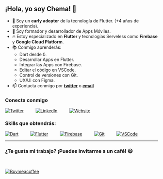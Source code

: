  ## ¡Hola, yo soy Chema! 👋
 
- 💙 Soy un **early adopter** de la tecnología de Flutter. (+4 años de experiencia).
- 🚀 Soy formador y desarrollador de Apps Móviles.
- 🔥 Estoy especializado en **Flutter** y tecnologías Serveless como **Firebase** y **Google Cloud Platform**.
- 📚 Conmigo aprenderás:
  - Dart desde 0.
  - Desarrollar Apps en Flutter.
  - Integrar las Apps con Firebase.
  - Editar el código en VSCode.
  - Control de versiones con Git.
  - UX/UI con Figma.
- 📫 Contacta conmigo por __[twitter](https://twitter.com/josemanuel_tech)__ o __[email](mailto:jose09511@gmail.com)__ 

 ### Conecta conmigo

[![Twitter](https://firebasestorage.googleapis.com/v0/b/flutteracademy-507b3.appspot.com/o/icons_github%2Ftwitter%20icon.png?alt=media&token=49a2ee29-5912-44f9-ae0f-c92c9f25855c)](https://twitter.com/josemanuel_tech)&nbsp;&nbsp;&nbsp;&nbsp;&nbsp;&nbsp;&nbsp;&nbsp;&nbsp;&nbsp;[![LinkedIn](https://firebasestorage.googleapis.com/v0/b/flutteracademy-507b3.appspot.com/o/icons_github%2Flinkedin%20icon.png?alt=media&token=177ac45a-f5a1-48d3-a0e4-b7ecc9e489af)](https://www.linkedin.com/in/jose-manuel-barba-s%C3%A1nchez-desarrollador-flutter)&nbsp;&nbsp;&nbsp;&nbsp;&nbsp;&nbsp;&nbsp;&nbsp;&nbsp;&nbsp;[![Website](https://firebasestorage.googleapis.com/v0/b/flutteracademy-507b3.appspot.com/o/icons_github%2Fwebsite%20icon.png?alt=media&token=fb29f74a-e3dc-4b6a-9e13-2e05e9aac2af)](https://flutteracademy.app/)


### Skills que obtendrás:

[![Dart](https://firebasestorage.googleapis.com/v0/b/flutteracademy-507b3.appspot.com/o/icons_github%2Fdart%20icon.png?alt=media&token=0b051c8e-4da3-4cf7-80ae-5fe320145824)](https://dart.dev/)&nbsp;&nbsp;&nbsp;&nbsp;&nbsp;&nbsp;&nbsp;&nbsp;&nbsp;&nbsp;[![Flutter](https://firebasestorage.googleapis.com/v0/b/flutteracademy-507b3.appspot.com/o/icons_github%2Fflutter%20icon.png?alt=media&token=327ea82b-4373-4543-98f8-2ada301df427)](https://flutter.dev/)&nbsp;&nbsp;&nbsp;&nbsp;&nbsp;&nbsp;&nbsp;&nbsp;&nbsp;&nbsp;[![Firebase](https://firebasestorage.googleapis.com/v0/b/flutteracademy-507b3.appspot.com/o/icons_github%2Ffirebase%20icon.png?alt=media&token=ca1896f9-e3f1-4a76-92da-616558c29f0e)](https://firebase.google.com/)&nbsp;&nbsp;&nbsp;&nbsp;&nbsp;&nbsp;&nbsp;&nbsp;&nbsp;&nbsp;[![Git](https://firebasestorage.googleapis.com/v0/b/flutteracademy-507b3.appspot.com/o/icons_github%2Fgit%20icon.png?alt=media&token=2f4b3a81-c245-437f-9bd1-b7a6d9fe9790)](https://git-scm.com/)&nbsp;&nbsp;&nbsp;&nbsp;&nbsp;&nbsp;&nbsp;&nbsp;&nbsp;&nbsp;[![VSCode](https://firebasestorage.googleapis.com/v0/b/flutteracademy-507b3.appspot.com/o/icons_github%2Fvscode%20icon.png?alt=media&token=26363f2d-a633-4d30-adfc-0ab0e38bf2bf)](https://code.visualstudio.com/)

---

### ¿Te gusta mi trabajo? ¡Puedes invitarme a un café! 😄
</br>

[![Buymeacoffee](https://firebasestorage.googleapis.com/v0/b/flutteracademy-507b3.appspot.com/o/icons_github%2Fbuymeacoffee%20icon.png?alt=media&token=885422d0-31f0-4f39-9b66-98fbd2d94487)](https://www.buymeacoffee.com/chemaelgrande)


<!--

**Here are some ideas to get you started:**

🙋‍♀️ A short introduction - what is your organization all about?
🌈 Contribution guidelines - how can the community get involved?
👩‍💻 Useful resources - where can the community find your docs? Is there anything else the community should know?
🍿 Fun facts - what does your team eat for breakfast?
🧙 Remember, you can do mighty things with the power of [Markdown](https://docs.github.com/github/writing-on-github/getting-started-with-writing-and-formatting-on-github/basic-writing-and-formatting-syntax)
-->
